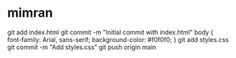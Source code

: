 # mimran
git add index.html
git commit -m "Initial commit with index.html"
body {
  font-family: Arial, sans-serif;
  background-color: #f0f0f0;
}
git add styles.css
git commit -m "Add styles.css"
git push origin main
